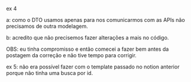 ex 4

a: como o DTO usamos apenas para nos comunicarmos com as APIs não precisamos de outra modelagem.

b: acredito que não precisemos fazer alterações a mais no código.


OBS: eu tinha compromisso e então comecei a fazer bem antes da postagem da correção e não tive tempo para corrigir.

ex 5:
não era possível fazer com o template passado no notion anterior porque não tinha uma busca por id. 